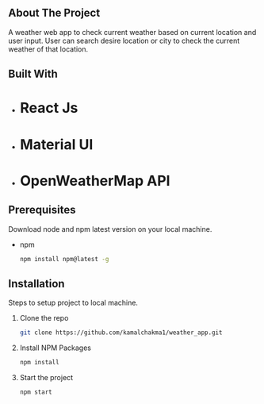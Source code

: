 <!-- ABOUT THE PROJECT -->
## About The Project
A weather web app to check current weather based on current location and user input. User can search desire location or city to check the current weather of that location.

<!-- BUILT WITH -->
## Built With
* # React Js

* # Material UI

* # OpenWeatherMap API

## Prerequisites

Download node and npm latest version on your local machine.
* npm
  ```sh
  npm install npm@latest -g
  ```
## Installation
Steps to setup project to local machine.

1. Clone the repo
   ```sh
   git clone https://github.com/kamalchakma1/weather_app.git
   ```
2. Install NPM Packages
   ```sh
   npm install
   ```
3. Start the project
   ```sh
   npm start
   ```